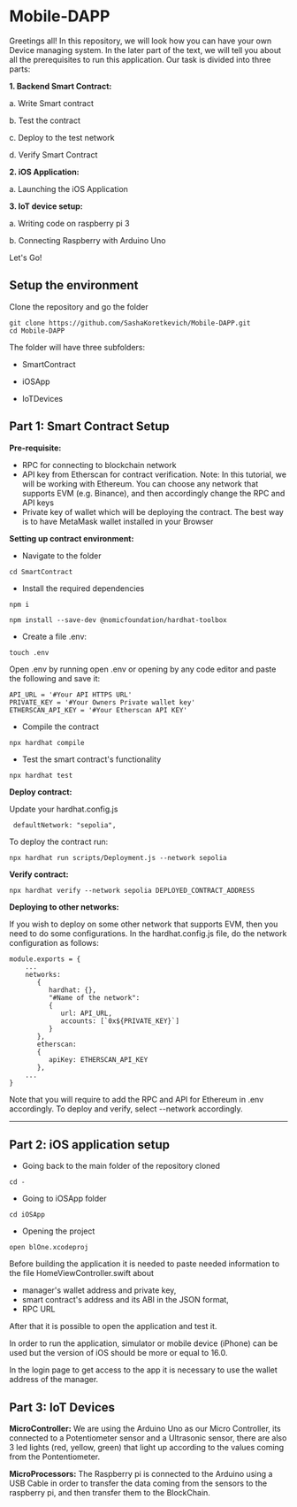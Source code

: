 # Mobile-DAPP

Greetings all! In this repository, we will look how you can have your own Device managing system. In the later part of the text, we will tell you about all the prerequisites to run this application. Our task is divided into three parts:
  
**1. Backend Smart Contract:**

  a. Write Smart contract

  b. Test the contract

  c. Deploy to the test network

  d. Verify Smart Contract

  
**2. iOS Application:**

  a. Launching the iOS Application
  

**3. IoT device setup:**

  a. Writing code on raspberry pi 3

  b. Connecting Raspberry with Arduino Uno
  

Let's Go!

## Setup the environment

Clone the repository and go the folder
```
git clone https://github.com/SashaKoretkevich/Mobile-DAPP.git
cd Mobile-DAPP
```
The folder will have three subfolders:

+ SmartContract

+ iOSApp

+ IoTDevices

## Part 1: Smart Contract Setup

**Pre-requisite:**

* RPC for connecting to blockchain network
* API key from Etherscan for contract verification. Note: In this tutorial, we will be working with Ethereum. You can choose any network that supports EVM (e.g. Binance), and then accordingly change the RPC and API keys
* Private key of wallet which will be deploying the contract. The best way is to have MetaMask wallet installed in your Browser

**Setting up contract environment:**

* Navigate to the folder
```
cd SmartContract
```
* Install the required dependencies
```
npm i
```
```
npm install --save-dev @nomicfoundation/hardhat-toolbox
```
* Create a file .env:
```
touch .env
```
Open .env by running open .env or opening by any code editor and paste the following and save it:
```
API_URL = '#Your API HTTPS URL'
PRIVATE_KEY = '#Your Owners Private wallet key'
ETHERSCAN_API_KEY = '#Your Etherscan API KEY'
```
* Compile the contract
```
npx hardhat compile
```
* Test the smart contract's functionality
```
npx hardhat test
```
**Deploy contract:**

Update your hardhat.config.js
```
 defaultNetwork: "sepolia",
```
To deploy the contract run:
```
npx hardhat run scripts/Deployment.js --network sepolia
```
**Verify contract:**
```
npx hardhat verify --network sepolia DEPLOYED_CONTRACT_ADDRESS
```
**Deploying to other networks:**

If you wish to deploy on some other network that supports EVM, then you need to do some configurations.
In the hardhat.config.js file, do the network configuration as follows:
```
module.exports = {
    ...
    networks:
       {
          hardhat: {},
          "#Name of the network":
          {
             url: API_URL,
             accounts: [`0x${PRIVATE_KEY}`]
          }
       },
       etherscan:
       {
          apiKey: ETHERSCAN_API_KEY
       },
    ...
}

```
Note that you will require to add the RPC and API for Ethereum in .env accordingly.
To deploy and verify, select --network accordingly.
***
## Part 2: iOS application setup
* Going back to the main folder of the repository cloned
```
cd -
```
* Going to iOSApp folder
```
cd iOSApp
```
* Opening the project
```
open blOne.xcodeproj
```
Before building the application it is needed to paste needed information to the file HomeViewController.swift about 
- manager's wallet address and private key,
- smart contract's address and its ABI in the JSON format,
- RPC URL

After that it is possible to open the application and test it.

In order to run the application, simulator or mobile device (iPhone) can be used but the version of iOS should be more or equal to 16.0. 

In the login page to get access to the app it is necessary to use the wallet address of the manager.

## Part 3: IoT Devices
**MicroController:**
We are using the Arduino Uno as our Micro Controller, its connected to a Potentiometer sensor and a Ultrasonic sensor, 
there are also 3 led lights (red, yellow, green) that light up according to the values coming from the Pontentiometer.

**MicroProcessors:**
The Raspberry pi is connected to the Arduino using a USB Cable in order to transfer the data coming from the sensors to the raspberry pi, and then transfer them to the BlockChain.
